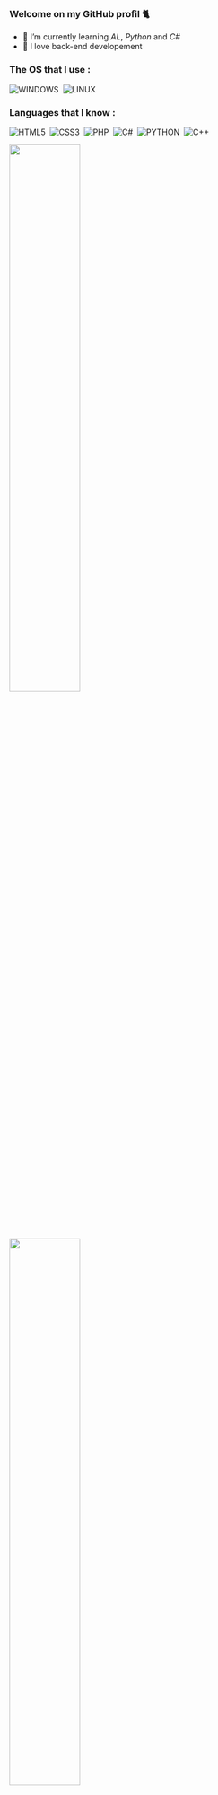 ### Welcome on my GitHub profil 🐈

- 🌱 I’m currently learning *AL*, *Python* and *C#*
- 🔭 I love back-end developement

### The OS that I use :
<p align ="left">
  <img alt="WINDOWS" src="https://img.shields.io/badge/Windows-0078D6?style=for-the-badge&logo=windows&logoColor=white"/>&nbsp;
  <img alt="LINUX" src="https://img.shields.io/badge/Linux-yellow?style=for-the-badge&logo=linux&logoColor=white"/>&nbsp;
</p>

### Languages that I know :
<p align ="left"> 
  <img alt="HTML5" src="https://img.shields.io/badge/html5%20-%23E34F26.svg?&style=for-the-badge&logo=html5&logoColor=white"/>&nbsp;
  <img alt="CSS3" src="https://img.shields.io/badge/css3%20-%231572B6.svg?&style=for-the-badge&logo=css3&logoColor=white"/>&nbsp;
  <img alt="PHP" src="https://img.shields.io/badge/Php-black?style=for-the-badge&logo=php&logoColor=white"/>&nbsp;
  <img alt="C#" src="https://img.shields.io/badge/c%23%20-%23239120.svg?&style=for-the-badge&logo=c-sharp&logoColor=white"/>&nbsp;
  <img alt="PYTHON" src="https://img.shields.io/badge/Python-14354C?style=for-the-badge&logo=python&logoColor=white"/>&nbsp;
  <img alt="C++" src="https://img.shields.io/badge/c++-0075C0?style=for-the-badge&logo=c++&logoColor=white"/>&nbsp;
</p>

[<img width="50%" src="https://github-readme-stats.vercel.app/api/top-langs/?username=xijune&theme=light&langs_count=6&layout=compact">](./#gh-light-mode-only)
[<img width="50%" src="https://github-readme-stats.vercel.app/api/top-langs/?username=xijune&theme=nord&langs_count=6&layout=compact">](./#gh-dark-mode-only)
